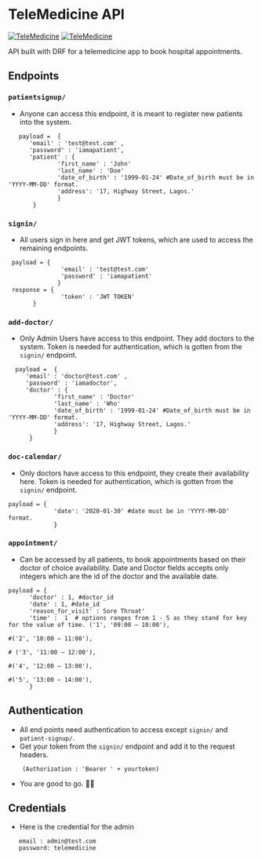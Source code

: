 # TeleMedicine API

[![TeleMedicine](https://circleci.com/gh/remiljw/telemedicine.svg?style=svg)](https://circleci.com/gh/remiljw/telemedicine)
[![TeleMedicine](https://github.com/remiljw/telemedicine/workflows/Django%20CI/badge.svg)](https://github.com/remiljw/telemedicine/actions)

API built with DRF for a telemedicine app to book hospital appointments.

## Endpoints

### `patientsignup/`
- Anyone can access this endpoint, it is meant to register new patients into the system.

```
   payload =  { 
      'email' : 'test@test.com' ,
      'password' : 'iamapatient',
      'patient' : {
              'first_name' : 'John'
              'last_name' : 'Doe'
              'date_of_birth' : '1999-01-24' #Date_of_birth must be in 'YYYY-MM-DD' format.
              'address': '17, Highway Street, Lagos.'
              }
       } 
 ```
 ### `signin/`
 - All users sign in here and get JWT tokens, which are used to access the remaining endpoints.
 ```
  payload = {
                'email' : 'test@test.com'
                'password' : 'iamapatient'
               }
  response = {
                'token' : 'JWT TOKEN'
        }
 ```
 
 ### `add-doctor/`
 - Only Admin Users have access to this endpoint. They add doctors to the system. Token is needed for authentication, which is gotten from the `signin/` endpoint.
 ```
   payload =  { 
      'email' : 'doctor@test.com' ,
      'password' : 'iamadoctor',
      'doctor' : {
              'first_name' : 'Doctor'
              'last_name' : 'Who'
              'date_of_birth' : '1999-01-24' #Date_of_birth must be in 'YYYY-MM-DD' format.
              'address': '17, Highway Street, Lagos.'
              }
       } 
 ```
 
 ### `doc-calendar/`
 - Only doctors have access to this endpoint, they create their availability here. Token is needed for authentication, which is gotten from the `signin/` endpoint.
 ```
 payload = {
              'date': '2020-01-30' #date must be in 'YYYY-MM-DD' format.
              }
 ```
 
 ### `appointment/`
 - Can be accessed by all patients, to book appointments based on their doctor of choice availability. Date and Doctor fields accepts only integers which are the id of the doctor and the available date.
```
payload = {
      'doctor' : 1, #doctor_id
      'date' : 1, #date_id
      'reason_for_visit' : Sore Throat'
      'time' :  1  # options ranges from 1 - 5 as they stand for key for the value of time. ('1', '09:00 – 10:00'),
                                                                                               #('2', '10:00 – 11:00'),
                                                                                              # ('3', '11:00 – 12:00'),
                                                                                               #('4', '12:00 – 13:00'),
                                                                                               #('5', '13:00 – 14:00'),
      }
```
      
## Authentication
- All end points need authentication to access except `signin/` and `patient-signup/`.
- Get your token from the `signin/` endpoint and add it to the request headers.
```
    (Authorization : 'Bearer ' + yourtoken)
```
- You are good to go. 👍🏾

## Credentials
- Here is the credential for the admin
```
   email : admin@test.com
   password: telemedicine
```
